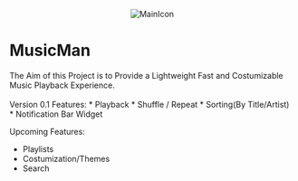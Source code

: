 <p align=center>
  <img src="https://github.com/ZoidbergZero/MusicMan/raw/master/app/src/main/res/drawable/mainicon.png" alt="MainIcon"/>
  <h1>MusicMan</h1>
</p>
The Aim of this Project is to Provide a Lightweight Fast and Costumizable Music Playback Experience.<br>
<br>
Version 0.1 Features:
* Playback
* Shuffle / Repeat
* Sorting(By Title/Artist)
* Notification Bar Widget

Upcoming Features:
* Playlists
* Costumization/Themes
* Search
